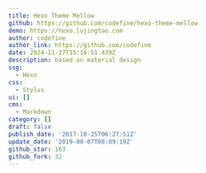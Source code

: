 ```yaml
---
title: Hexo Theme Mellow
github: https://github.com/codefine/hexo-theme-mellow
demo: https://hexo.lujingtao.com
author: codefine
author_link: https://github.com/codefine
date: 2024-11-27T15:16:51.439Z
description: based on material design
ssg:
  - Hexo
css:
  - Stylus
ui: []
cms:
  - Markdown
category: []
draft: false
publish_date: '2017-10-25T06:27:51Z'
update_date: '2019-08-07T08:09:19Z'
github_star: 163
github_fork: 32
---
```


